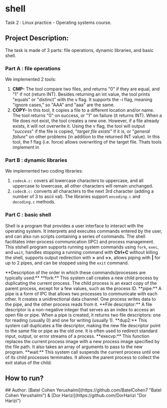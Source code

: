 # shell</div>
Task 2 : Linux practice - Operating systems course.</div>
## Project Description:</div>
The task is made of 3 parts: file operations, dynamic libraries, and basic shell.</div>
### **Part A : file operations**</div>
We implemented 2 tools:</div>
1. **CMP-** The tool compare two files, and returns "0" if they are equal, and "1" if not (return INT). Besides returning an int value, the tool prints "equals" or "distinct" with the v flag. It supports the -i flag, meaning "ignore cases," so "AAA" and "aaa" are the same.</div>
2. **COPY-** In this tool, it copies a file to a different location and/or name.</div>
The tool returns "0" on success, or "1" on failure (it returns INT).
When a file does not exist, the tool creates a new one. However, if a file already exists, it will not overwrite it.</div>
Using the v flag, the tool will output "*success*" if the file is copied, "*target file exists*" if it is, or "*general failure*" on other problems (in addition to the returned INT value).
In this tool, the f flag (i.e. force) allows overwriting of the target file.</div>
Thats tools implement in </div>

### **Part B : dynamic libraries**</div>
We implemented two coding libraries:</div>
1. `codecA.c:` covers all lowercase characters to uppercase, and all uppercase to lowercase, all other characters will remain unchanged.</div>
2.  `codecB.c:` converts all characters to the next 3rd character (adding a number of 3 to ascii val).</div>
The libraries support `encoding.c` and `decoding.c` methods.</div>

### Part C : basic shell
Shell is a program that provides a user interface to interact with the operating system. It interprets and executes commands entered by the user, and can also run scripts containing a series of commands.</div>  The shell facilitates inter-process communication (IPC) and process management.</div>
This stshell program supports running system commands using `fork`, `exec`, and `wait`, handles stopping a running command with **Ctrl+C** without killing the shell, supports output redirection with **>** and **>>**, allows piping with **|** for up to 2 pipes, and can be stopped using the `exit` command.</div>
</div>
**Description of the order in which these commands/processes are typically used:** </div>
**fork:** This system call creates a new child process by duplicating the current process.</div> The child process is an exact copy of the parent process, except for a few values, such as the process ID.</div>
**pipe:** A pipe is a form of IPC that allows two processes to communicate with each other. It creates a unidirectional data channel. One process writes data to the pipe, and the other process reads from it.</div>
**File descriptor:** A file descriptor is a non-negative integer that serves as an index to access an open file or pipe. When a pipe is created, it returns two file descriptors: one for reading (usually 0) and one for writing (usually 1).</div>
**dup2:** This system call duplicates a file descriptor, making the new file descriptor point to the same file or pipe as the old one. It is often used to redirect standard input, output, or error streams of a process.</div>
**execvp:** This function replaces the current process image with a new process image specified by the file path. It also takes an array of arguments to pass to the new program.</div>
**wait:** This system call suspends the current process until one of its child processes terminates. It allows the parent process to collect the exit status of the child.</div>

## How to run?</div>

</div>
## Author:
[Batel Cohen Yerushalmi](https://github.com/BatelCohen7 "Batel Cohen Yerushalmi") & [Dor Harizi](https://github.com/DorHarizi "Dor Harizi")
